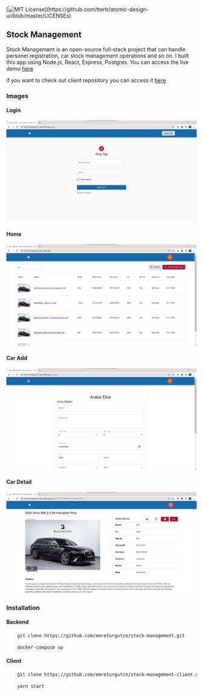 [![MIT License](https://img.shields.io/apm/l/atomic-design-ui.svg?)](https://github.com/tterb/atomic-design-ui/blob/master/LICENSEs)

## Stock Management

Stock Management is an open-source full-stack project that can handle personel registration, car stock management operations and so on. I built this app using Node.js, React, Express, Postgres. You can access the live demo [here](https://stock-management-app.netlify.app)

if you want to check out client repository you can access it [here](https://github.com/emreturgutce/stock-management-client)

### Images

#### Login

![](https://github.com/emreturgutce/stock-management/blob/master/photos/login.JPG)

#### Home

![](https://github.com/emreturgutce/stock-management/blob/master/photos/homepage.JPG)

#### Car Add

![](https://github.com/emreturgutce/stock-management/blob/master/photos/car-add.JPG)

#### Car Detail

![](https://github.com/emreturgutce/stock-management/blob/master/photos/detail.JPG)

### Installation

#### Backend

```bash
    git clone https://github.com/emreturgutce/stock-management.git
```

```bash
    docker-compose up
```

#### Client

```bash
    git clone https://github.com/emreturgutce/stock-management-client.git
```

```bash
    yarn start
```
